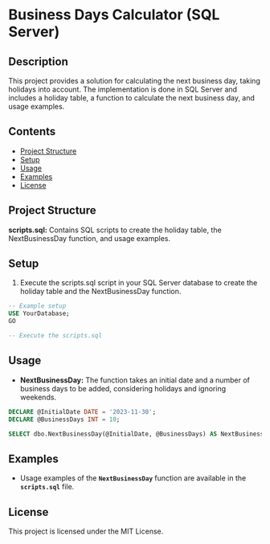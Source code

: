 # Business Days Calculator (SQL Server)

## Description
This project provides a solution for calculating the next business day, taking holidays into account. The implementation is done in SQL Server and includes a holiday table, a function to calculate the next business day, and usage examples.

## Contents

* [Project Structure](https://github.com/BillPelegrini/businessday_calculator/tree/main#project-structure)
* [Setup](https://github.com/BillPelegrini/businessday_calculator/tree/main#setup)
* [Usage](https://github.com/BillPelegrini/businessday_calculator/tree/main#usage)
* [Examples](https://github.com/BillPelegrini/businessday_calculator/tree/main#examples)
* [License](https://github.com/BillPelegrini/businessday_calculator/tree/main#license)

## Project Structure
**scripts.sql:** Contains SQL scripts to create the holiday table, the NextBusinessDay function, and usage examples.

## Setup
1. Execute the scripts.sql script in your SQL Server database to create the holiday table and the NextBusinessDay function.
```sql
-- Example setup
USE YourDatabase;
GO

-- Execute the scripts.sql
```

## Usage
* **NextBusinessDay:** The function takes an initial date and a number of business days to be added, considering holidays and ignoring weekends.
```sql
DECLARE @InitialDate DATE = '2023-11-30';
DECLARE @BusinessDays INT = 10;

SELECT dbo.NextBusinessDay(@InitialDate, @BusinessDays) AS NextBusinessDay;
```

## Examples
* Usage examples of the **`NextBusinessDay`** function are available in the **`scripts.sql`** file.

## License
This project is licensed under the MIT License.

